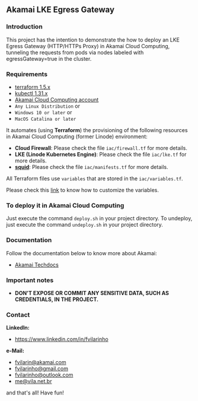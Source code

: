 ## Akamai LKE Egress Gateway

### Introduction
This project has the intention to demonstrate the how to deploy an LKE Egress Gateway (HTTP/HTTPs Proxy) in Akamai Cloud
Computing, tunneling the requests from pods via nodes labeled with egressGateway=true in the cluster.

### Requirements
- [terraform 1.5.x](https://terraform.io)
- [kubectl 1.31.x](https://kubernetes.io/docs/reference/kubectl/kubectl)
- [Akamai Cloud Computing account](https://cloud.linode.com)
- `Any Linux Distribution` or
- `Windows 10 or later` or
- `MacOS Catalina or later`

It automates (using **Terraform**) the provisioning of the following resources in Akamai Cloud Computing (former Linode) 
environment:
- **Cloud Firewall**: Please check the file `iac/firewall.tf` for more details.
- **LKE (Linode Kubernetes Engine)**: Please check the file `iac/lke.tf` for more details. 
- **[squid](https://www.squid-cache.org)**: Please check the file `iac/manifests.tf` for more details.

All Terraform files use `variables` that are stored in the `iac/variables.tf`.

Please check this [link](https://developer.hashicorp.com/terraform/tutorials/configuration-language/variables) to know how to customize the variables.

### To deploy it in Akamai Cloud Computing

Just execute the command `deploy.sh` in your project directory. To undeploy, just execute the command `undeploy.sh` in 
your project directory.

### Documentation

Follow the documentation below to know more about Akamai:
- [Akamai Techdocs](https://techdocs.akamai.com)

### Important notes
- **DON'T EXPOSE OR COMMIT ANY SENSITIVE DATA, SUCH AS CREDENTIALS, IN THE PROJECT.**

### Contact
**LinkedIn:**
- https://www.linkedin.com/in/fvilarinho

**e-Mail:**
- fvilarin@akamai.com
- fvilarinho@gmail.com
- fvilarinho@outlook.com
- me@vila.net.br

and that's all! Have fun!

